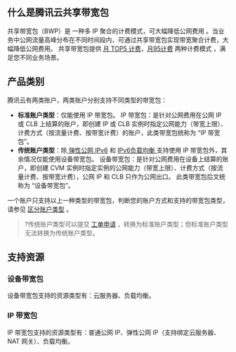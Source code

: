 ## 什么是腾讯云共享带宽包
共享带宽包（BWP）是 一种多 IP 聚合的计费模式，可大幅降低公网费用 。当业务中公网流量高峰分布在不同时间段内，可通过共享带宽包实现带宽聚合计费，大幅降低公网费用。
共享带宽包提供 [月 TOP5 计费](https://cloud.tencent.com/document/product/684/15255#.E6.9C.88-top5-.E8.AE.A1.E8.B4.B9)，[月95计费](https://cloud.tencent.com/document/product/684/15255#.E6.9C.8895.E8.AE.A1.E8.B4.B9) 两种计费模式 ，满足您不同业务场景。

## 产品类别
腾讯云有两类账户，两类账户分别支持不同类型的带宽包：
- **标准账户类型**：仅能使用 IP 带宽包。
 IP 带宽包：是针对公网费用在公网 IP 或 CLB 上结算的账户，即创建 IP 或 CLB 实例时指定公网能力（带宽上限）、计费方式（按流量计费、按带宽计费）的账户，此类带宽包统称为 “IP 带宽包”。
- **传统账户类型**：除[ 弹性公网 IPv6](https://cloud.tencent.com/document/product/1142) 和 [IPv6负载均衡 ](https://tcloud-doc.isd.com/document/product/214/8848)支持使用 IP 带宽包外，其余情况仅能使用设备带宽包。
  设备带宽包：是针对公网费用在设备上结算的账户，即创建 CVM 实例时指定实例的公网能力（带宽上限）、计费方式（按流量计费、按带宽计费），公网 IP 和 CLB 只作为公网出口。 此类带宽包后文统称为 “设备带宽包”。

一个账户只支持以上一种类型的带宽包，判断您的账户方式和支持的带宽包类型，请参见 [区分账户类型](https://cloud.tencent.com/document/product/684/39903) 。
>?传统账户类型可以提交 [工单申请](https://console.cloud.tencent.com/workorder/category) ，转换为标准账户类型；但标准账户类型无法转换为传统账户类型。


## 支持资源 
### 设备带宽包
设备带宽包支持的资源类型有：云服务器、负载均衡。

### IP 带宽包
IP 带宽包支持的资源类型有：普通公网 IP、弹性公网 IP（支持绑定云服务器、NAT 网关）、负载均衡。
